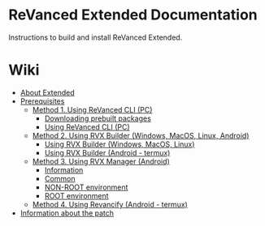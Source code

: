 # ReVanced Extended Documentation

Instructions to build and install ReVanced Extended.

# Wiki

- [About Extended](https://github.com/inotia00/revanced-documentation/wiki/About-Extended)
- [Prerequisites](https://github.com/inotia00/revanced-documentation/wiki/Before-start-(Prerequisites))
  - [Method 1. Using ReVanced CLI (PC)](https://github.com/inotia00/revanced-documentation/wiki/Method-1.-Using-ReVanced-CLI-(PC))
    - [Downloading prebuilt packages](https://github.com/inotia00/revanced-documentation/wiki/Method-1.-Using-ReVanced-CLI-(PC)#downloading-the-packages)
    - [Using ReVanced CLI (PC)](https://github.com/inotia00/revanced-documentation/wiki/Method-1.-Using-ReVanced-CLI-(PC)#using-revanced-cli-pc)
  - [Method 2. Using RVX Builder (Windows, MacOS, Linux, Android)](https://github.com/inotia00/revanced-documentation/wiki/Method-2.-Using-RVX-Builder-(Windows---MacOS---Linux---Android))
    - [Using RVX Builder (Windows, MacOS, Linux)](https://github.com/inotia00/revanced-documentation/wiki/Method-2.-Using-RVX-Builder-(Windows---MacOS---Linux---Android)#using-rvx-builder-windows--macos--linux)
    - [Using RVX Builder (Android - termux)](https://github.com/inotia00/revanced-documentation/wiki/Method-2.-Using-RVX-Builder-(Windows---MacOS---Linux---Android)#using-rvx-builder-android---termux)
  - [Method 3. Using RVX Manager (Android)](https://github.com/inotia00/revanced-documentation/wiki/Method-3.-Using-RVX-Manager-(Android))
    - [Information](https://github.com/inotia00/revanced-documentation/wiki/Method-3.-Using-RVX-Manager-(Android)#information)
    - [Common](https://github.com/inotia00/revanced-documentation/wiki/Method-3.-Using-RVX-Manager-(Android)#common)
    - [NON-ROOT environment](https://github.com/inotia00/revanced-documentation/wiki/Method-3.-Using-RVX-Manager-(Android)#non-root-environment)
    - [ROOT environment](https://github.com/inotia00/revanced-documentation/wiki/Method-3.-Using-RVX-Manager-(Android)#root-environment)
  - [Method 4. Using Revancify (Android - termux)](https://github.com/inotia00/revanced-documentation/wiki/Method-4.-Using-Revancify-(Android---termux))
- [Information about the patch](https://github.com/inotia00/revanced-documentation/wiki/Options-Information-about-the-patch)
